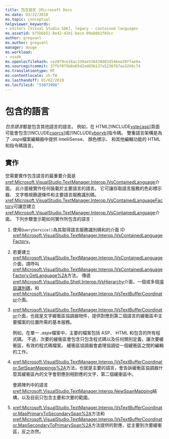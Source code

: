 ```yaml
---
title: 包含語言 |Microsoft Docs
ms.date: 03/22/2018
ms.topic: conceptual
helpviewer_keywords:
- editors [Visual Studio SDK], legacy - contained languages
ms.assetid: b75bbb51-8e42-41b1-bece-09ab0b1f03cc
author: gregvanl
ms.author: gregvanl
manager: douge
ms.workload:
- vssdk
ms.openlocfilehash: ce2079ce16ac339ae536430d02d546ea39ffae0a
ms.sourcegitcommit: 37fb7075b0a65d2add3b137a5230767aa3266c74
ms.translationtype: MT
ms.contentlocale: zh-TW
ms.lasthandoff: 01/02/2019
ms.locfileid: "53873998"
---
```

# <a name="contained-languages"></a>包含的語言

*包含語言*都是包含其他語言的語言。 例如，在 HTML[!INCLUDE[vstecasp](../code-quality/includes/vstecasp_md.md)]頁面可能會包含[!INCLUDE[csprcs](../data-tools/includes/csprcs_md.md)]或[!INCLUDE[vbprvb](../code-quality/includes/vbprvb_md.md)]指令碼。 雙重語言架構是為了 *.aspx*檔案編輯器中提供 IntelliSense、 顏色標示、 和其他編輯功能的 HTML 和指令碼語言。

## <a name="implementation"></a>實作

您需要實作包含語言的最重要介面是<xref:Microsoft.VisualStudio.TextManager.Interop.IVsContainedLanguage>介面。 此介面被實作任何裝載於主要語言的語言。 它可讓存取語言服務的色彩標示器、 文字檢視篩選條件和主要語言服務識別碼。 <xref:Microsoft.VisualStudio.TextManager.Interop.IVsContainedLanguageFactory>可讓您建立<xref:Microsoft.VisualStudio.TextManager.Interop.IVsContainedLanguage>介面。 下列步驟會示範如何實作所包含的語言：

1.  使用`QueryService()`為其取得語言服務識別碼和的介面 ID <xref:Microsoft.VisualStudio.TextManager.Interop.IVsContainedLanguageFactory>。

2.  若要建立<xref:Microsoft.VisualStudio.TextManager.Interop.IVsContainedLanguage>介面，請呼叫<xref:Microsoft.VisualStudio.TextManager.Interop.IVsContainedLanguageFactory.GetLanguage%2A>方法。 傳遞<xref:Microsoft.VisualStudio.Shell.Interop.IVsHierarchy>介面，一個或多個[項目識別碼](<xref:Microsoft.VisualStudio.VSConstants.VSITEMID>)，和<xref:Microsoft.VisualStudio.TextManager.Interop.IVsTextBufferCoordinator>介面。

3.  <xref:Microsoft.VisualStudio.TextManager.Interop.IVsTextBufferCoordinator>介面，也就是文字緩衝區協調器物件，提供對應到第二個語言的緩衝區中主要檔案的位置所需的基本服務。

     例如，在單一 *.aspx*檔案中，主要的檔案包括 ASP、 HTML 和包含的所有程式碼。 不過，次要的緩衝區會包含只包含程式碼以及任何類別定義，讓次要緩衝區，有效的程式碼檔案。 緩衝區協調器會處理協調從一個緩衝區之間的編輯的工作。

4.  <xref:Microsoft.VisualStudio.TextManager.Interop.IVsTextBufferCoordinator.SetSpanMappings%2A>方法，也就是主要的語言，會告訴緩衝區協調器什麼其緩衝區內的文字會對應到相對應的文字，第二個緩衝區中。

     會將陣列中的語言<xref:Microsoft.VisualStudio.TextManager.Interop.NewSpanMapping>結構，以及目前只包含主要和次要的範圍。

5.  <xref:Microsoft.VisualStudio.TextManager.Interop.IVsTextBufferCoordinator.MapPrimaryToSecondarySpan%2A>方法和<xref:Microsoft.VisualStudio.TextManager.Interop.IVsTextBufferCoordinator.MapSecondaryToPrimarySpan%2A>方法提供的對應，從主要到次要緩衝區，反之亦然。
